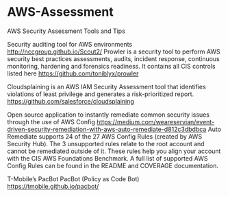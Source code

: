 # AWS-Assessment
AWS Security Assessment Tools and Tips

Security auditing tool for AWS environments http://nccgroup.github.io/Scout2/ 
Prowler is a security tool to perform AWS security best practices assessments, audits, incident response, continuous monitoring, hardening and forensics readiness. It contains all CIS controls listed here https://github.com/toniblyx/prowler

Cloudsplaining is an AWS IAM Security Assessment tool that identifies violations of least privilege and generates a risk-prioritized report.
https://github.com/salesforce/cloudsplaining

Open source application to instantly remediate common security issues through the use of AWS Config
https://medium.com/weareservian/event-driven-security-remediation-with-aws-auto-remediate-d812c3dbdbca
Auto Remediate supports 24 of the 27 AWS Config Rules (created by AWS Security Hub). The 3 unsupported rules relate to the root account and cannot be remediated outside of it. These rules help you align your account with the CIS AWS Foundations Benchmark. A full list of supported AWS Config Rules can be found in the README and COVERAGE documentation.

T-Mobile’s PacBot
PacBot (Policy as Code Bot) https://tmobile.github.io/pacbot/
